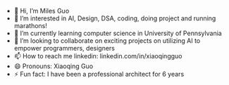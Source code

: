 - 👋 Hi, I’m Miles Guo
- 👀 I’m interested in AI, Design, DSA, coding, doing project and running marathons!
- 🌱 I’m currently learning computer science in University of Pennsylvania
- 💞️ I’m looking to collaborate on exciting projects on utilizing AI to empower programmers, designers
- 📫 How to reach me linkedin: linkedin.com/in/xiaoqingguo
- 😄 Pronouns: Xiaoqing Guo
- ⚡ Fun fact: I have been a professional architect for 6 years

<!---
GXQ1223/GXQ1223 is a ✨ special ✨ repository because its `README.md` (this file) appears on your GitHub profile.
You can click the Preview link to take a look at your changes.
--->
